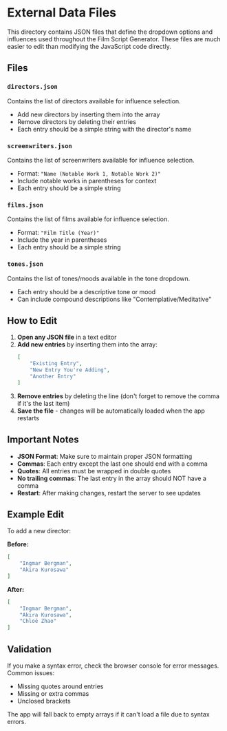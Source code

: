 # External Data Files

This directory contains JSON files that define the dropdown options and influences used throughout the Film Script Generator. These files are much easier to edit than modifying the JavaScript code directly.

## Files

### `directors.json`
Contains the list of directors available for influence selection.
- Add new directors by inserting them into the array
- Remove directors by deleting their entries
- Each entry should be a simple string with the director's name

### `screenwriters.json` 
Contains the list of screenwriters available for influence selection.
- Format: `"Name (Notable Work 1, Notable Work 2)"`
- Include notable works in parentheses for context
- Each entry should be a simple string

### `films.json`
Contains the list of films available for influence selection.
- Format: `"Film Title (Year)"`
- Include the year in parentheses
- Each entry should be a simple string

### `tones.json`
Contains the list of tones/moods available in the tone dropdown.
- Each entry should be a descriptive tone or mood
- Can include compound descriptions like "Contemplative/Meditative"

## How to Edit

1. **Open any JSON file** in a text editor
2. **Add new entries** by inserting them into the array:
   ```json
   [
       "Existing Entry",
       "New Entry You're Adding",
       "Another Entry"
   ]
   ```
3. **Remove entries** by deleting the line (don't forget to remove the comma if it's the last item)
4. **Save the file** - changes will be automatically loaded when the app restarts

## Important Notes

- **JSON Format**: Make sure to maintain proper JSON formatting
- **Commas**: Each entry except the last one should end with a comma
- **Quotes**: All entries must be wrapped in double quotes
- **No trailing commas**: The last entry in the array should NOT have a comma
- **Restart**: After making changes, restart the server to see updates

## Example Edit

To add a new director:

**Before:**
```json
[
    "Ingmar Bergman",
    "Akira Kurosawa"
]
```

**After:**
```json
[
    "Ingmar Bergman", 
    "Akira Kurosawa",
    "Chloé Zhao"
]
```

## Validation

If you make a syntax error, check the browser console for error messages. Common issues:
- Missing quotes around entries
- Missing or extra commas
- Unclosed brackets

The app will fall back to empty arrays if it can't load a file due to syntax errors. 